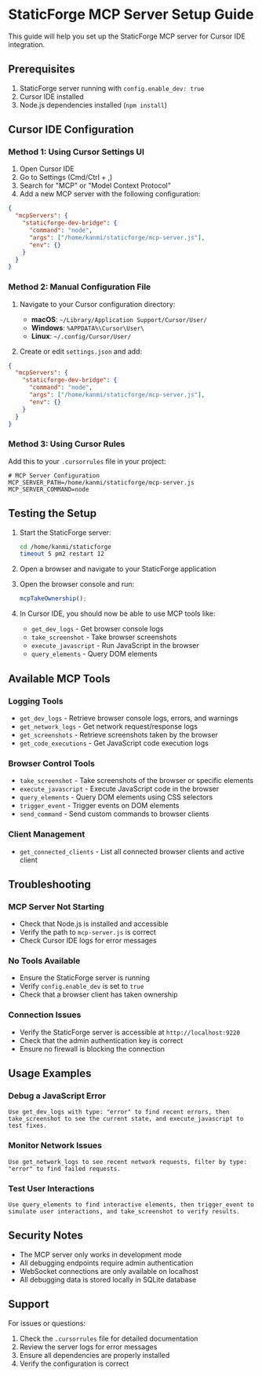 # StaticForge MCP Server Setup Guide

This guide will help you set up the StaticForge MCP server for Cursor IDE integration.

## Prerequisites

1. StaticForge server running with `config.enable_dev: true`
2. Cursor IDE installed
3. Node.js dependencies installed (`npm install`)

## Cursor IDE Configuration

### Method 1: Using Cursor Settings UI

1. Open Cursor IDE
2. Go to Settings (Cmd/Ctrl + ,)
3. Search for "MCP" or "Model Context Protocol"
4. Add a new MCP server with the following configuration:

```json
{
  "mcpServers": {
    "staticforge-dev-bridge": {
      "command": "node",
      "args": ["/home/kanmi/staticforge/mcp-server.js"],
      "env": {}
    }
  }
}
```

### Method 2: Manual Configuration File

1. Navigate to your Cursor configuration directory:
   - **macOS**: `~/Library/Application Support/Cursor/User/`
   - **Windows**: `%APPDATA%\Cursor\User\`
   - **Linux**: `~/.config/Cursor/User/`

2. Create or edit `settings.json` and add:

```json
{
  "mcpServers": {
    "staticforge-dev-bridge": {
      "command": "node",
      "args": ["/home/kanmi/staticforge/mcp-server.js"],
      "env": {}
    }
  }
}
```

### Method 3: Using Cursor Rules

Add this to your `.cursorrules` file in your project:

```
# MCP Server Configuration
MCP_SERVER_PATH=/home/kanmi/staticforge/mcp-server.js
MCP_SERVER_COMMAND=node
```

## Testing the Setup

1. Start the StaticForge server:
   ```bash
   cd /home/kanmi/staticforge
   timeout 5 pm2 restart 12
   ```

2. Open a browser and navigate to your StaticForge application

3. Open the browser console and run:
   ```javascript
   mcpTakeOwnership();
   ```

4. In Cursor IDE, you should now be able to use MCP tools like:
   - `get_dev_logs` - Get browser console logs
   - `take_screenshot` - Take browser screenshots
   - `execute_javascript` - Run JavaScript in the browser
   - `query_elements` - Query DOM elements

## Available MCP Tools

### Logging Tools
- `get_dev_logs` - Retrieve browser console logs, errors, and warnings
- `get_network_logs` - Get network request/response logs
- `get_screenshots` - Retrieve screenshots taken by the browser
- `get_code_executions` - Get JavaScript code execution logs

### Browser Control Tools
- `take_screenshot` - Take screenshots of the browser or specific elements
- `execute_javascript` - Execute JavaScript code in the browser
- `query_elements` - Query DOM elements using CSS selectors
- `trigger_event` - Trigger events on DOM elements
- `send_command` - Send custom commands to browser clients

### Client Management
- `get_connected_clients` - List all connected browser clients and active client

## Troubleshooting

### MCP Server Not Starting
- Check that Node.js is installed and accessible
- Verify the path to `mcp-server.js` is correct
- Check Cursor IDE logs for error messages

### No Tools Available
- Ensure the StaticForge server is running
- Verify `config.enable_dev` is set to `true`
- Check that a browser client has taken ownership

### Connection Issues
- Verify the StaticForge server is accessible at `http://localhost:9220`
- Check that the admin authentication key is correct
- Ensure no firewall is blocking the connection

## Usage Examples

### Debug a JavaScript Error
```
Use get_dev_logs with type: "error" to find recent errors, then take_screenshot to see the current state, and execute_javascript to test fixes.
```

### Monitor Network Issues
```
Use get_network_logs to see recent network requests, filter by type: "error" to find failed requests.
```

### Test User Interactions
```
Use query_elements to find interactive elements, then trigger_event to simulate user interactions, and take_screenshot to verify results.
```

## Security Notes

- The MCP server only works in development mode
- All debugging endpoints require admin authentication
- WebSocket connections are only available on localhost
- All debugging data is stored locally in SQLite database

## Support

For issues or questions:
1. Check the `.cursorrules` file for detailed documentation
2. Review the server logs for error messages
3. Ensure all dependencies are properly installed
4. Verify the configuration is correct
